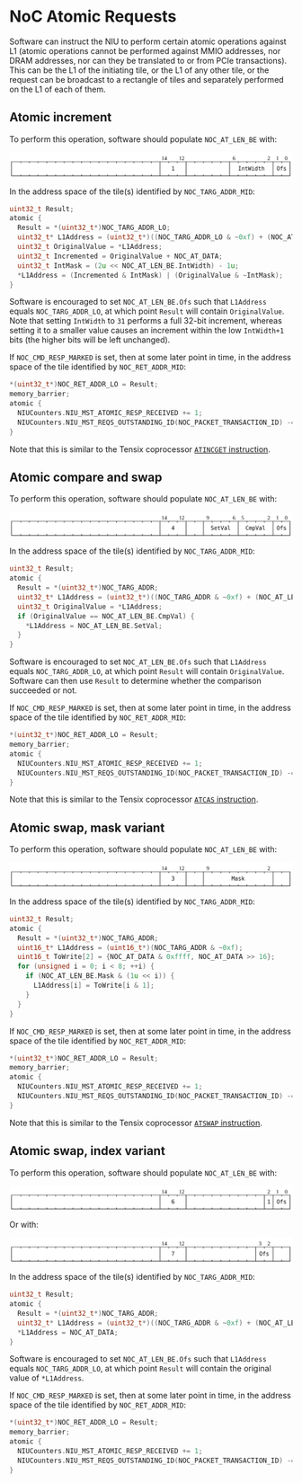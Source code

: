 # NoC Atomic Requests

Software can instruct the NIU to perform certain atomic operations against L1 (atomic operations cannot be performed against MMIO addresses, nor DRAM addresses, nor can they be translated to or from PCIe transactions). This can be the L1 of the initiating tile, or the L1 of any other tile, or the request can be broadcast to a rectangle of tiles and separately performed on the L1 of each of them.

## Atomic increment

To perform this operation, software should populate `NOC_AT_LEN_BE` with:

![](../../Diagrams/Out/Bits32_NOC_AT_LEN_BE_Increment.svg)

In the address space of the tile(s) identified by `NOC_TARG_ADDR_MID`:
```c
uint32_t Result;
atomic {
  Result = *(uint32_t*)NOC_TARG_ADDR_LO;
  uint32_t* L1Address = (uint32_t*)((NOC_TARG_ADDR_LO & ~0xf) + (NOC_AT_LEN_BE.Ofs * 4));
  uint32_t OriginalValue = *L1Address;
  uint32_t Incremented = OriginalValue + NOC_AT_DATA;
  uint32_t IntMask = (2u << NOC_AT_LEN_BE.IntWidth) - 1u;
  *L1Address = (Incremented & IntMask) | (OriginalValue & ~IntMask);
}
```

Software is encouraged to set `NOC_AT_LEN_BE.Ofs` such that `L1Address` equals `NOC_TARG_ADDR_LO`, at which point `Result` will contain `OriginalValue`. Note that setting `IntWidth` to `31` performs a full 32-bit increment, whereas setting it to a smaller value causes an increment within the low `IntWidth+1` bits (the higher bits will be left unchanged).

If `NOC_CMD_RESP_MARKED` is set, then at some later point in time, in the address space of the tile identified by `NOC_RET_ADDR_MID`:
```c
*(uint32_t*)NOC_RET_ADDR_LO = Result;
memory_barrier;
atomic {
  NIUCounters.NIU_MST_ATOMIC_RESP_RECEIVED += 1;
  NIUCounters.NIU_MST_REQS_OUTSTANDING_ID(NOC_PACKET_TRANSACTION_ID) -= 1;
}
```

Note that this is similar to the Tensix coprocessor [`ATINCGET` instruction](../TensixTile/TensixCoprocessor/ATINCGET.md).

## Atomic compare and swap

To perform this operation, software should populate `NOC_AT_LEN_BE` with:

![](../../Diagrams/Out/Bits32_NOC_AT_LEN_BE_CAS.svg)

In the address space of the tile(s) identified by `NOC_TARG_ADDR_MID`:
```c
uint32_t Result;
atomic {
  Result = *(uint32_t*)NOC_TARG_ADDR;
  uint32_t* L1Address = (uint32_t*)((NOC_TARG_ADDR & ~0xf) + (NOC_AT_LEN_BE.Ofs * 4));
  uint32_t OriginalValue = *L1Address;
  if (OriginalValue == NOC_AT_LEN_BE.CmpVal) {
    *L1Address = NOC_AT_LEN_BE.SetVal;
  }
}
```

Software is encouraged to set `NOC_AT_LEN_BE.Ofs` such that `L1Address` equals `NOC_TARG_ADDR_LO`, at which point `Result` will contain `OriginalValue`. Software can then use `Result` to determine whether the comparison succeeded or not.

If `NOC_CMD_RESP_MARKED` is set, then at some later point in time, in the address space of the tile identified by `NOC_RET_ADDR_MID`:
```c
*(uint32_t*)NOC_RET_ADDR_LO = Result;
memory_barrier;
atomic {
  NIUCounters.NIU_MST_ATOMIC_RESP_RECEIVED += 1;
  NIUCounters.NIU_MST_REQS_OUTSTANDING_ID(NOC_PACKET_TRANSACTION_ID) -= 1;
}
```

Note that this is similar to the Tensix coprocessor [`ATCAS` instruction](../TensixTile/TensixCoprocessor/ATCAS.md).

## Atomic swap, mask variant

To perform this operation, software should populate `NOC_AT_LEN_BE` with:

![](../../Diagrams/Out/Bits32_NOC_AT_LEN_BE_SwapMask.svg)

In the address space of the tile(s) identified by `NOC_TARG_ADDR_MID`:
```c
uint32_t Result;
atomic {
  Result = *(uint32_t*)NOC_TARG_ADDR;
  uint16_t* L1Address = (uint16_t*)(NOC_TARG_ADDR & ~0xf);
  uint16_t ToWrite[2] = {NOC_AT_DATA & 0xffff, NOC_AT_DATA >> 16};
  for (unsigned i = 0; i < 8; ++i) {
    if (NOC_AT_LEN_BE.Mask & (1u << i)) {
      L1Address[i] = ToWrite[i & 1];
    }
  }
}
```

If `NOC_CMD_RESP_MARKED` is set, then at some later point in time, in the address space of the tile identified by `NOC_RET_ADDR_MID`:
```c
*(uint32_t*)NOC_RET_ADDR_LO = Result;
memory_barrier;
atomic {
  NIUCounters.NIU_MST_ATOMIC_RESP_RECEIVED += 1;
  NIUCounters.NIU_MST_REQS_OUTSTANDING_ID(NOC_PACKET_TRANSACTION_ID) -= 1;
}
```

Note that this is similar to the Tensix coprocessor [`ATSWAP` instruction](../TensixTile/TensixCoprocessor/ATSWAP.md).

## Atomic swap, index variant

To perform this operation, software should populate `NOC_AT_LEN_BE` with:

![](../../Diagrams/Out/Bits32_NOC_AT_LEN_BE_SwapIndex6.svg)

Or with:

![](../../Diagrams/Out/Bits32_NOC_AT_LEN_BE_SwapIndex7.svg)

In the address space of the tile(s) identified by `NOC_TARG_ADDR_MID`:
```c
uint32_t Result;
atomic {
  Result = *(uint32_t*)NOC_TARG_ADDR;
  uint32_t* L1Address = (uint32_t*)((NOC_TARG_ADDR & ~0xf) + (NOC_AT_LEN_BE.Ofs * 4));
  *L1Address = NOC_AT_DATA;
}
```

Software is encouraged to set `NOC_AT_LEN_BE.Ofs` such that `L1Address` equals `NOC_TARG_ADDR_LO`, at which point `Result` will contain the original value of `*L1Address`.

If `NOC_CMD_RESP_MARKED` is set, then at some later point in time, in the address space of the tile identified by `NOC_RET_ADDR_MID`:
```c
*(uint32_t*)NOC_RET_ADDR_LO = Result;
memory_barrier;
atomic {
  NIUCounters.NIU_MST_ATOMIC_RESP_RECEIVED += 1;
  NIUCounters.NIU_MST_REQS_OUTSTANDING_ID(NOC_PACKET_TRANSACTION_ID) -= 1;
}
```
